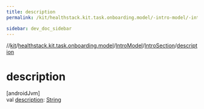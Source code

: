 ```yaml
---
title: description
permalink: /kit/healthstack.kit.task.onboarding.model/-intro-model/-intro-section/description.html

sidebar: dev_doc_sidebar
---
```

//[kit](../../../../index.html)/[healthstack.kit.task.onboarding.model](../../index.html)/[IntroModel](../index.html)/[IntroSection](index.html)/[description](description.html)



# description



[androidJvm]\
val [description](description.html): [String](https://kotlinlang.org/api/latest/jvm/stdlib/kotlin/-string/index.html)




